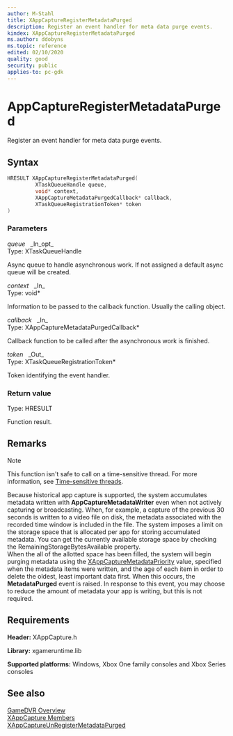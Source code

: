 ```yaml
---
author: M-Stahl
title: XAppCaptureRegisterMetadataPurged
description: Register an event handler for meta data purge events.
kindex: XAppCaptureRegisterMetadataPurged
ms.author: ddobyns
ms.topic: reference
edited: 02/10/2020
quality: good
security: public
applies-to: pc-gdk
---
```


# AppCaptureRegisterMetadataPurged  

Register an event handler for meta data purge events.  

## Syntax  
  
```cpp
HRESULT XAppCaptureRegisterMetadataPurged(  
         XTaskQueueHandle queue,  
         void* context,  
         XAppCaptureMetadataPurgedCallback* callback,  
         XTaskQueueRegistrationToken* token  
)  
```  
  
### Parameters  
  
*queue* &nbsp;&nbsp;\_In\_opt\_  
Type: XTaskQueueHandle  

  
Async queue to handle asynchronous work. If not assigned a default async queue will be created. 


*context* &nbsp;&nbsp;\_In\_  
Type: void*  

  
Information to be passed to the callback function. Usually the calling object.  


*callback* &nbsp;&nbsp;\_In\_  
Type: XAppCaptureMetadataPurgedCallback*  

  
Callback function to be called after the asynchronous work is finished.  


*token* &nbsp;&nbsp;\_Out\_  
Type: XTaskQueueRegistrationToken*  

  
Token identifying the event handler.  


  
### Return value
Type: HRESULT
  
Function result.  
  
## Remarks  
  > [!NOTE]
> This function isn't safe to call on a time-sensitive thread. For more information, see [Time-sensitive threads](../../../../system/overviews/time-sensitive-threads.md).  
  
Because historical app capture is supported, the system accumulates metadata written with **AppCaptureMetadataWriter** even when not actively capturing or broadcasting. When, for example, a capture of the previous 30 seconds is written to a video file on disk, the metadata associated with the recorded time window is included in the file. The system imposes a limit on the storage space that is allocated per app for storing accumulated metadata. You can get the currently available storage space by checking the RemainingStorageBytesAvailable property.  
When the all of the allotted space has been filled, the system will begin purging metadata using the [XAppCaptureMetadataPriority](../enums/xappcapturemetadatapriority.md) value, specified when the metadata items were written, and the age of each item in order to delete the oldest, least important data first. When this occurs, the **MetadataPurged** event is raised. In response to this event, you may choose to reduce the amount of metadata your app is writing, but this is not required.
  
## Requirements  
  
**Header:** XAppCapture.h
  
**Library:** xgameruntime.lib
  
**Supported platforms:** Windows, Xbox One family consoles and Xbox Series consoles  
  
## See also  
[GameDVR Overview](../../../../system/overviews/gamedvr-broadcast.md)  
[XAppCapture Members](../xappcapture_members.md)  
[XAppCaptureUnRegisterMetadataPurged](xappcaptureunregistermetadatapurged.md)  
  